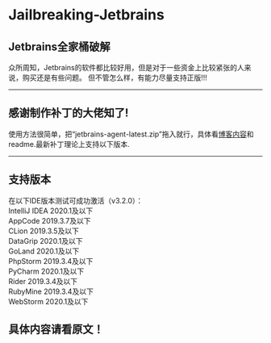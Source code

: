 # Jailbreaking-Jetbrains
## Jetbrains全家桶破解
众所周知，Jetbrains的软件都比较好用，但是对于一些资金上比较紧张的人来说，购买还是有些问题。
但不管怎么样，有能力尽量支持正版!!!   
***
## 感谢制作补丁的大佬知了!    
使用方法很简单，把“jetbrains-agent-latest.zip”拖入就行，具体看[博客内容](https://zhile.io/2018/08/25/jetbrains-license-server-crack.html)和readme.最新补丁理论上支持以下版本.     
***
## 支持版本
在以下IDE版本测试可成功激活（v3.2.0）：   
IntelliJ IDEA 2020.1及以下    
AppCode 2019.3.7及以下    
CLion 2019.3.5及以下    
DataGrip 2020.1及以下    
GoLand 2020.1及以下    
PhpStorm 2019.3.4及以下    
PyCharm 2020.1及以下    
Rider 2019.3.4及以下     
RubyMine 2019.3.4及以下     
WebStorm 2020.1及以下     

## 具体内容请看原文！

